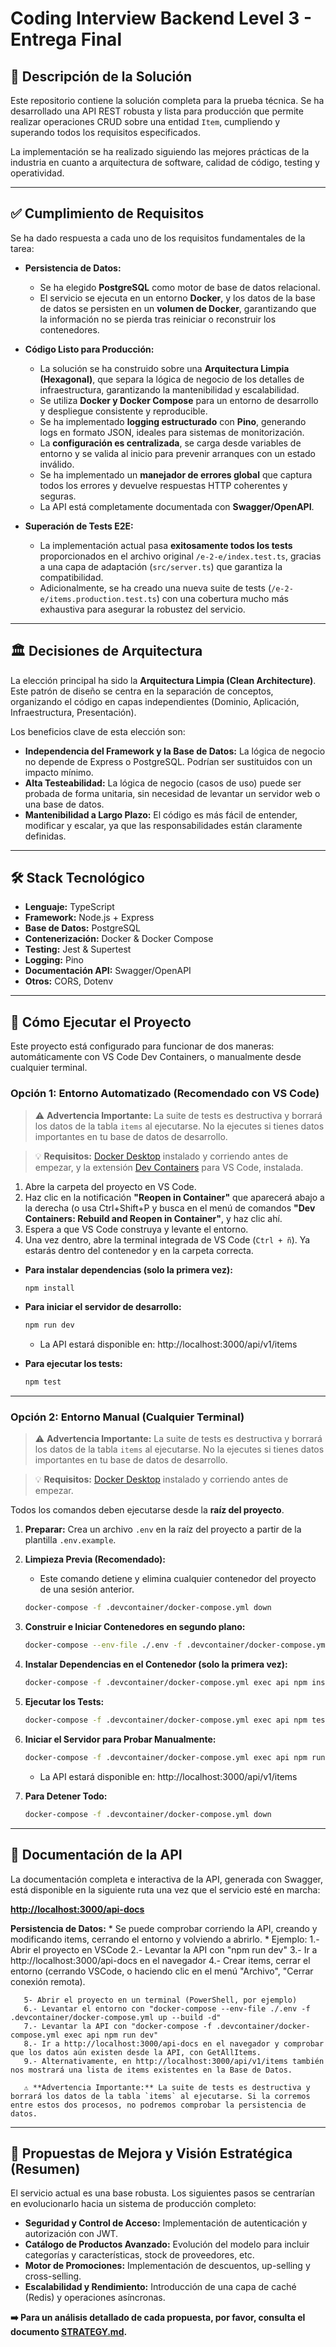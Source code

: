 # Coding Interview Backend Level 3 - Entrega Final

## 📝 Descripción de la Solución

Este repositorio contiene la solución completa para la prueba técnica. Se ha desarrollado una API REST robusta y lista para producción que permite realizar operaciones CRUD sobre una entidad `Item`, cumpliendo y superando todos los requisitos especificados.

La implementación se ha realizado siguiendo las mejores prácticas de la industria en cuanto a arquitectura de software, calidad de código, testing y operatividad.

---

## ✅ Cumplimiento de Requisitos

Se ha dado respuesta a cada uno de los requisitos fundamentales de la tarea:

* **Persistencia de Datos:**
    * Se ha elegido **PostgreSQL** como motor de base de datos relacional.
    * El servicio se ejecuta en un entorno **Docker**, y los datos de la base de datos se persisten en un **volumen de Docker**, garantizando que la información no se pierda tras reiniciar o reconstruir los contenedores.
    
* **Código Listo para Producción:**
    * La solución se ha construido sobre una **Arquitectura Limpia (Hexagonal)**, que separa la lógica de negocio de los detalles de infraestructura, garantizando la mantenibilidad y escalabilidad.
    * Se utiliza **Docker y Docker Compose** para un entorno de desarrollo y despliegue consistente y reproducible.
    * Se ha implementado **logging estructurado** con **Pino**, generando logs en formato JSON, ideales para sistemas de monitorización.
    * La **configuración es centralizada**, se carga desde variables de entorno y se valida al inicio para prevenir arranques con un estado inválido.
    * Se ha implementado un **manejador de errores global** que captura todos los errores y devuelve respuestas HTTP coherentes y seguras.
    * La API está completamente documentada con **Swagger/OpenAPI**.

* **Superación de Tests E2E:**
    * La implementación actual pasa **exitosamente todos los tests** proporcionados en el archivo original `/e-2-e/index.test.ts`, gracias a una capa de adaptación (`src/server.ts`) que garantiza la compatibilidad.
    * Adicionalmente, se ha creado una nueva suite de tests (`/e-2-e/items.production.test.ts`) con una cobertura mucho más exhaustiva para asegurar la robustez del servicio.

---

## 🏛️ Decisiones de Arquitectura

La elección principal ha sido la **Arquitectura Limpia (Clean Architecture)**. Este patrón de diseño se centra en la separación de conceptos, organizando el código en capas independientes (Dominio, Aplicación, Infraestructura, Presentación).

Los beneficios clave de esta elección son:

* **Independencia del Framework y la Base de Datos:** La lógica de negocio no depende de Express o PostgreSQL. Podrían ser sustituidos con un impacto mínimo.
* **Alta Testeabilidad:** La lógica de negocio (casos de uso) puede ser probada de forma unitaria, sin necesidad de levantar un servidor web o una base de datos.
* **Mantenibilidad a Largo Plazo:** El código es más fácil de entender, modificar y escalar, ya que las responsabilidades están claramente definidas.

---

## 🛠️ Stack Tecnológico

* **Lenguaje:** TypeScript
* **Framework:** Node.js + Express
* **Base de Datos:** PostgreSQL
* **Contenerización:** Docker & Docker Compose
* **Testing:** Jest & Supertest
* **Logging:** Pino
* **Documentación API:** Swagger/OpenAPI
* **Otros:** CORS, Dotenv

---

## 🚀 Cómo Ejecutar el Proyecto

Este proyecto está configurado para funcionar de dos maneras: automáticamente con VS Code Dev Containers, o manualmente desde cualquier terminal.

### Opción 1: Entorno Automatizado (Recomendado con VS Code)

> ⚠️ **Advertencia Importante:** La suite de tests es destructiva y borrará los datos de la tabla `items` al ejecutarse. No la ejecutes si tienes datos importantes en tu base de datos de desarrollo.

> 💡 **Requisitos:** [Docker Desktop](https://www.docker.com/products/docker-desktop/) instalado y corriendo antes de empezar, y la extensión [Dev Containers](https://marketplace.visualstudio.com/items?itemName=ms-vscode-remote.remote-containers) para VS Code, instalada.

1.  Abre la carpeta del proyecto en VS Code.
2.  Haz clic en la notificación **"Reopen in Container"** que aparecerá abajo a la derecha (o usa Ctrl+Shift+P y busca en el menú de comandos **"Dev Containers: Rebuild and Reopen in Container"**, y haz clic ahí.
3.  Espera a que VS Code construya y levante el entorno.
4.  Una vez dentro, abre la terminal integrada de VS Code (`Ctrl + ñ`). Ya estarás dentro del contenedor y en la carpeta correcta.

* **Para instalar dependencias (solo la primera vez):**
    ```bash
    npm install
    ```
* **Para iniciar el servidor de desarrollo:**
    ```bash
    npm run dev
    ```
    - La API estará disponible en: http://localhost:3000/api/v1/items
    
* **Para ejecutar los tests:**
    ```bash
    npm test
    ```

---
### Opción 2: Entorno Manual (Cualquier Terminal)

> ⚠️ **Advertencia Importante:** La suite de tests es destructiva y borrará los datos de la tabla `items` al ejecutarse. No la ejecutes si tienes datos importantes en tu base de datos de desarrollo.

> 💡 **Requisitos:** [Docker Desktop](https://www.docker.com/products/docker-desktop/) instalado y corriendo antes de empezar.

Todos los comandos deben ejecutarse desde la **raíz del proyecto**.

1.  **Preparar:** Crea un archivo `.env` en la raíz del proyecto a partir de la plantilla `.env.example`.

2.  **Limpieza Previa (Recomendado):**
    * Este comando detiene y elimina cualquier contenedor del proyecto de una sesión anterior.
    ```bash
    docker-compose -f .devcontainer/docker-compose.yml down
    ```

3.  **Construir e Iniciar Contenedores en segundo plano:**
    ```bash
    docker-compose --env-file ./.env -f .devcontainer/docker-compose.yml up --build -d
    ```

4.  **Instalar Dependencias en el Contenedor (solo la primera vez):**
    ```bash
    docker-compose -f .devcontainer/docker-compose.yml exec api npm install
    ```

5.  **Ejecutar los Tests:**
    ```bash
    docker-compose -f .devcontainer/docker-compose.yml exec api npm test
    ```

6. **Iniciar el Servidor para Probar Manualmente:**
    ```bash
    docker-compose -f .devcontainer/docker-compose.yml exec api npm run dev
    ```
    - La API estará disponible en: http://localhost:3000/api/v1/items

7.  **Para Detener Todo:**
    ```bash
    docker-compose -f .devcontainer/docker-compose.yml down
    ```
---

## 📖 Documentación de la API

La documentación completa e interactiva de la API, generada con Swagger, está disponible en la siguiente ruta una vez que el servicio esté en marcha:

**[http://localhost:3000/api-docs](http://localhost:3000/api-docs)**

 **Persistencia de Datos:**
    * Se puede comprobar corriendo la API, creando y modificando items, cerrando el entorno y volviendo a abrirlo. 
    * Ejemplo:
       1.- Abrir el proyecto en VSCode
       2.- Levantar la API con "npm run dev"
       3.- Ir a http://localhost:3000/api-docs en el navegador
       4.- Crear items, cerrar el entorno (cerrando VSCode, o haciendo clic en el menú "Archivo", "Cerrar conexión remota).
       
       5- Abrir el proyecto en un terminal (PowerShell, por ejemplo)
       6.- Levantar el entorno con "docker-compose --env-file ./.env -f .devcontainer/docker-compose.yml up --build -d"
       7.- Levantar la API con "docker-compose -f .devcontainer/docker-compose.yml exec api npm run dev"
       8.- Ir a http://localhost:3000/api-docs en el navegador y comprobar que los datos aún existen desde la API, con GetAllItems. 
       9.- Alternativamente, en http://localhost:3000/api/v1/items también nos mostrará una lista de items existentes en la Base de Datos.

       ⚠️ **Advertencia Importante:** La suite de tests es destructiva y borrará los datos de la tabla `items` al ejecutarse. Si la corremos entre estos dos procesos, no podremos comprobar la persistencia de datos.


---

## 🔮 Propuestas de Mejora y Visión Estratégica (Resumen)

El servicio actual es una base robusta. Los siguientes pasos se centrarían en evolucionarlo hacia un sistema de producción completo:

* **Seguridad y Control de Acceso:** Implementación de autenticación y autorización con JWT.
* **Catálogo de Productos Avanzado:** Evolución del modelo para incluir categorías y características, stock de proveedores, etc.
* **Motor de Promociones:** Implementación de descuentos, up-selling y cross-selling.
* **Escalabilidad y Rendimiento:** Introducción de una capa de caché (Redis) y operaciones asíncronas.

**➡️ Para un análisis detallado de cada propuesta, por favor, consulta el documento [STRATEGY.md](STRATEGY.md).**

